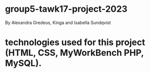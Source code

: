 # group5-tawk17-project-2023

By Alexandra Gredeus, Kinga and Isabella Sundqvist

# technologies used for this project (HTML, CSS, MyWorkBench PHP, MySQL).
